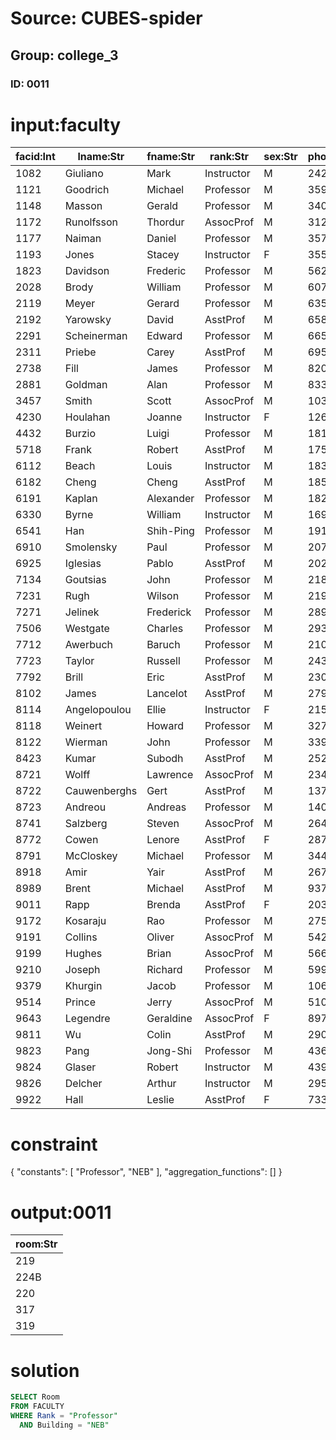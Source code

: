 # Source: CUBES-spider
## Group: college_3
### ID: 0011

# input:faculty

| facid:Int | lname:Str | fname:Str | rank:Str | sex:Str | phone:Int | room:Str | building:Str |
|---|---|---|---|---|---|---|---|
| 1082 | Giuliano | Mark | Instructor | M | 2424 | 224 | NEB |
| 1121 | Goodrich | Michael | Professor | M | 3593 | 219 | NEB |
| 1148 | Masson | Gerald | Professor | M | 3402 | 224B | NEB |
| 1172 | Runolfsson | Thordur | AssocProf | M | 3121 | 119 | Barton |
| 1177 | Naiman | Daniel | Professor | M | 3571 | 288 | Krieger |
| 1193 | Jones | Stacey | Instructor | F | 3550 | 224 | NEB |
| 1823 | Davidson | Frederic | Professor | M | 5629 | 119 | Barton |
| 2028 | Brody | William | Professor | M | 6073 | 119 | Barton |
| 2119 | Meyer | Gerard | Professor | M | 6350 | 119 | Barton |
| 2192 | Yarowsky | David | AsstProf | M | 6587 | 324 | NEB |
| 2291 | Scheinerman | Edward | Professor | M | 6654 | 288 | Krieger |
| 2311 | Priebe | Carey | AsstProf | M | 6953 | 288 | Krieger |
| 2738 | Fill | James | Professor | M | 8209 | 288 | Krieger |
| 2881 | Goldman | Alan | Professor | M | 8335 | 288 | Krieger |
| 3457 | Smith | Scott | AssocProf | M | 1035 | 318 | NEB |
| 4230 | Houlahan | Joanne | Instructor | F | 1260 | 328 | NEB |
| 4432 | Burzio | Luigi | Professor | M | 1813 | 288 | Krieger |
| 5718 | Frank | Robert | AsstProf | M | 1751 | 288 | Krieger |
| 6112 | Beach | Louis | Instructor | M | 1838 | 207 | NEB |
| 6182 | Cheng | Cheng | AsstProf | M | 1856 | 288 | Krieger |
| 6191 | Kaplan | Alexander | Professor | M | 1825 | 119 | Barton |
| 6330 | Byrne | William | Instructor | M | 1691 | 119 | Barton |
| 6541 | Han | Shih-Ping | Professor | M | 1914 | 288 | Krieger |
| 6910 | Smolensky | Paul | Professor | M | 2072 | 288 | Krieger |
| 6925 | Iglesias | Pablo | AsstProf | M | 2021 | 119 | Barton |
| 7134 | Goutsias | John | Professor | M | 2184 | 119 | Barton |
| 7231 | Rugh | Wilson | Professor | M | 2191 | 119 | Barton |
| 7271 | Jelinek | Frederick | Professor | M | 2890 | 119 | Barton |
| 7506 | Westgate | Charles | Professor | M | 2932 | 119 | Barton |
| 7712 | Awerbuch | Baruch | Professor | M | 2105 | 220 | NEB |
| 7723 | Taylor | Russell | Professor | M | 2435 | 317 | NEB |
| 7792 | Brill | Eric | AsstProf | M | 2303 | 324B | NEB |
| 8102 | James | Lancelot | AsstProf | M | 2792 | 288 | Krieger |
| 8114 | Angelopoulou | Ellie | Instructor | F | 2152 | 316 | NEB |
| 8118 | Weinert | Howard | Professor | M | 3272 | 119 | Barton |
| 8122 | Wierman | John | Professor | M | 3392 | 288 | Krieger |
| 8423 | Kumar | Subodh | AsstProf | M | 2522 | 218 | NEB |
| 8721 | Wolff | Lawrence | AssocProf | M | 2342 | 316 | NEB |
| 8722 | Cauwenberghs | Gert | AsstProf | M | 1372 | 119 | Barton |
| 8723 | Andreou | Andreas | Professor | M | 1402 | 119 | Barton |
| 8741 | Salzberg | Steven | AssocProf | M | 2641 | 324A | NEB |
| 8772 | Cowen | Lenore | AsstProf | F | 2870 | 288 | Krieger |
| 8791 | McCloskey | Michael | Professor | M | 3440 | 288 | Krieger |
| 8918 | Amir | Yair | AsstProf | M | 2672 | 308 | NEB |
| 8989 | Brent | Michael | AsstProf | M | 9373 | 288 | Krieger |
| 9011 | Rapp | Brenda | AsstProf | F | 2032 | 288 | Krieger |
| 9172 | Kosaraju | Rao | Professor | M | 2757 | 319 | NEB |
| 9191 | Collins | Oliver | AssocProf | M | 5427 | 119 | Barton |
| 9199 | Hughes | Brian | AssocProf | M | 5666 | 119 | Barton |
| 9210 | Joseph | Richard | Professor | M | 5996 | 119 | Barton |
| 9379 | Khurgin | Jacob | Professor | M | 1060 | 119 | Barton |
| 9514 | Prince | Jerry | AssocProf | M | 5106 | 119 | Barton |
| 9643 | Legendre | Geraldine | AssocProf | F | 8972 | 288 | Krieger |
| 9811 | Wu | Colin | AsstProf | M | 2906 | 288 | Krieger |
| 9823 | Pang | Jong-Shi | Professor | M | 4366 | 288 | Krieger |
| 9824 | Glaser | Robert | Instructor | M | 4396 | 119 | Barton |
| 9826 | Delcher | Arthur | Instructor | M | 2956 | 329 | NEB |
| 9922 | Hall | Leslie | AsstProf | F | 7332 | 288 | Krieger |

# constraint

{
  "constants": [
    "Professor",
    "NEB"
  ],
  "aggregation_functions": []
}

# output:0011

| room:Str |
|---|
| 219 |
| 224B |
| 220 |
| 317 |
| 319 |

# solution

```sql
SELECT Room
FROM FACULTY
WHERE Rank = "Professor"
  AND Building = "NEB"
```
